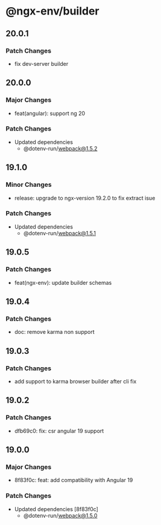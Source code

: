 # @ngx-env/builder

## 20.0.1

### Patch Changes

- fix dev-server builder

## 20.0.0

### Major Changes

- feat(angular): support ng 20

### Patch Changes

- Updated dependencies
  - @dotenv-run/webpack@1.5.2

## 19.1.0

### Minor Changes

- release: upgrade to ngx-version 19.2.0 to fix extract isue

### Patch Changes

- Updated dependencies
  - @dotenv-run/webpack@1.5.1

## 19.0.5

### Patch Changes

- feat(ngx-env): update builder schemas

## 19.0.4

### Patch Changes

- doc: remove karma non support

## 19.0.3

### Patch Changes

- add support to karma browser builder after cli fix

## 19.0.2

### Patch Changes

- dfb69c0: fix: csr angular 19 support

## 19.0.0

### Major Changes

- 8f83f0c: feat: add compatibility with Angular 19

### Patch Changes

- Updated dependencies [8f83f0c]
  - @dotenv-run/webpack@1.5.0
